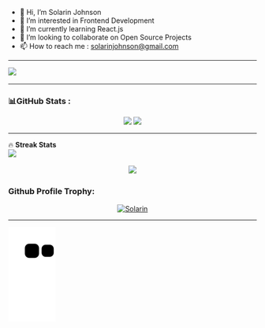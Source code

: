 
- 👋 Hi, I’m Solarin Johnson
- 👀 I’m interested in Frontend Development
- 🌱 I’m currently learning React.js
- 💞️ I’m looking to collaborate on Open Source Projects
- 📫 How to reach me : solarinjohnson@gmail.com
----

![](https://komarev.com/ghpvc/?username=Solarin-Johnson) 

 
<!-- [![](https://visitcount.itsvg.in/api?id=Solarin-Johnson&icon=2&color=6&pretty=true)](https://github-visitor-counter-pro.vercel.app) -->

----

### 📊GitHub Stats :

<p align="center">

<img height='180em' src='https://github-readme-stats.vercel.app/api?username=Solarin-Johnson&theme=gruvbox&hide_border=true&include_all_commits=true&count_private=true'>
<img height='180em' src='https://github-readme-stats.vercel.app/api/top-langs/?username=Solarin-Johnson&theme=gruvbox&hide_border=true&include_all_commits=true&count_private=false&layout=compact&langs_count=4'>
<!--- ![](https://github-readme-stats.vercel.app/api/top-langs/?username=Solarin-Johnson&theme=gruvbox&hide_border=true&include_all_commits=true&count_private=false&layout=compact)
 [![trophy](https://github-profile-trophy.vercel.app/?username=Solarin-Johnson&theme=gruvbox&margin-w=15&margin-h=15&no-bg=true&column=3)](https://github.com/ryo-ma/github-profile-trophy)
 ![github-contribution-grid-snake](https://user-images.githubusercontent.com/90142173/154796318-e529fdc7-2132-4ce7-8417-06b71cf02506.svg) 
![](https://github-readme-streak-stats.herokuapp.com/?user=Solarin-Johnson&theme=gruvbox&hide_border=true)
 -->
 
</p>

----

🔥 <b>Streak Stats</b> <br>
 <img src="https://media.giphy.com/media/iY8CRBdQXODJSCERIr/giphy.gif" width="30px">&nbsp;
<p align="center">
 <img height='180em' src='https://github-readme-streak-stats.herokuapp.com/?user=Solarin-Johnson&theme=gruvbox&hide_border=true'>
</p>


<h3 align="left">Github Profile Trophy:</h3>
<p align="center"> <a href="https://github.com/ryo-ma/github-profile-trophy"><img src="https://github-profile-trophy.vercel.app/?username=Solarin-Johnson&theme=gruvbox" alt="Solarin" /></a> </p>
<hr>

![Snake animation](https://github.com/Solarin-Johnson/Solarin-Johnson/blob/output/github-contribution-grid-snake.svg)

<!---
Solarin-Johnson/Solarin-Johnson is a ✨ special ✨ repository because its `README.md` (this file) appears on your GitHub profile.
You can click the Preview link to take a look at your changes.
--->
